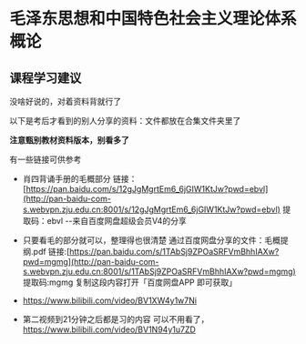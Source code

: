 # 毛泽东思想和中国特色社会主义理论体系概论

## 课程学习建议

没啥好说的，对着资料背就行了

以下是考后才看到的别人分享的资料：文件都放在合集文件夹里了

**注意甄别教材资料版本，别看多了**

有一些链接可供参考

- 肖四背诵手册的毛概部分 链接：[https://pan.baidu.com/s/12gJgMgrtEm6_6jGIW1KtJw?pwd=ebvl](http://pan-baidu-com-s.webvpn.zju.edu.cn:8001/s/12gJgMgrtEm6_6jGIW1KtJw?pwd=ebvl)  提取码：ebvl  --来自百度网盘超级会员V4的分享

- 只要看毛的部分就可以，整理得也很清楚 通过百度网盘分享的文件：毛概提纲.pdf 链接:[https://pan.baidu.com/s/1TAbSj9ZPOaSRFVmBhhIAXw?pwd=mgmg](http://pan-baidu-com-s.webvpn.zju.edu.cn:8001/s/1TAbSj9ZPOaSRFVmBhhIAXw?pwd=mgmg) 提取码:mgmg 复制这段内容打开「百度网盘APP 即可获取」

- https://www.bilibili.com/video/BV1XW4y1w7Ni

- 第二视频到21分钟之后都是习的内容 可以不用看了，https://www.bilibili.com/video/BV1N94y1u7ZD